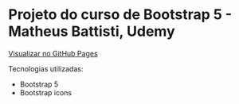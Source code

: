 # Projeto do curso de Bootstrap 5 - Matheus Battisti, Udemy

<a href="https://helenaoliveira366.github.io/CursoBootstrap/">Visualizar no GitHub Pages</a>

Tecnologias utilizadas: 
+ Bootstrap 5
+ Bootstrap icons
